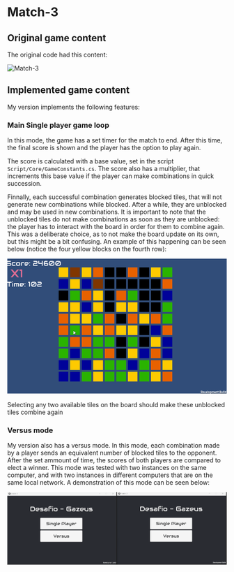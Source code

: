 # Match-3

## Original game content

The original code had this content:

![Match-3](/Match3.png?raw=true "Match-3")

## Implemented game content

My version implements the following features:

### Main Single player game loop

In this mode, the game has a set timer for the match to end. After this time, the final score is shown and the player has the option to play again.

The score is calculated with a base value, set in the script ```Script/Core/GameConstants.cs```. The score also has a multiplier, that increments this base value if the player can make combinations in quick succession.

Finnally, each successful combination generates blocked tiles, that will not generate new combinations while blocked. After a while, they are unblocked and may be used in new combinations. It is important to note that the unblocked
tiles do not make combinations as soon as they are unblocked: the player has to interact with the board in order for them to combine again. This was a deliberate choice, as to not make the board update on its own, but this might be a bit confusing. An example of this happening can be seen below (notice the four yellow blocks on the fourth row):

![Unblocking tiles](/Doc/UnblockingTiles.gif?raw=true "Unblocking tiles")

Selecting any two available tiles on the board should make these unblocked tiles combine again

### Versus mode

My version also has a versus mode. In this mode, each combination made by a player sends an equivalent number of blocked tiles to the opponent. After the set ammount of time, the scores of both players are compared to elect a winner. This mode was tested with two instances on the same computer, and with two instances in different computers that are on the same local network. A demonstration of this mode can be seen below:

![Versus Mode](/Doc/VersusMode.gif?raw=true "Versus Mode")
